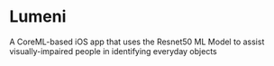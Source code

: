 # Lumeni
A CoreML-based iOS app that uses the Resnet50 ML Model to assist visually-impaired people in identifying everyday objects
